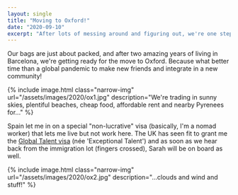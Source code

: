 ```yaml
---
layout: single
title: "Moving to Oxford!"
date: "2020-09-10"
excerpt: "After lots of messing around and figuring out, we're one step from moving to Oxford!"
---
```


Our bags are just about packed, and after two amazing years of living in Barcelona, we're getting ready for the move to Oxford. Because what better time than a global pandemic to make new friends and integrate in a new community!

{% include image.html class="narrow-img" url="/assets/images/2020/ox1.jpg" description="We're trading in sunny skies, plentiful beaches, cheap food, affordable rent and nearby Pyrenees for..." %}

Spain let me in on a special "non-lucrative" visa (basically, I'm a nomad worker) that lets me live but not work here. The UK has seen fit to grant me the [Global Talent visa](https://technation.io/news/the-new-global-talent-visa/) (née 'Exceptional Talent') and as soon as we hear back from the immigration lot (fingers crossed), Sarah will be on board as well.

{% include image.html class="narrow-img" url="/assets/images/2020/ox2.jpg" description="...clouds and wind and stuff!" %}
